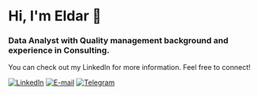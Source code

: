 # Hi, I'm Eldar 👋

### Data Analyst with Quality management background and experience in Consulting.

You can check out my LinkedIn for more information. Feel free to connect!

[![LinkedIn](https://img.shields.io/badge/LinkedIn-0A66C2?style=for-the-badge&logo=Linkedin&logoColor=white)](https://www.linkedin.com/in/e-khurmamatov/)
[![E-mail](https://img.shields.io/badge/E--mail-EA4335?style=for-the-badge&logo=Gmail&logoColor=white)](mailto:ekhurmamatov@gmail.com)
[![Telegram](https://img.shields.io/badge/Telegram-26A5E4?style=for-the-badge&logo=Telegram&logoColor=white)](https://t.me/exhife)
<!-- [![Kaggle](https://img.shields.io/badge/Kaggle-white?style=for-the-badge&logo=Kaggle)](https://www.kaggle.com/ekhurmamatov) -->
